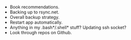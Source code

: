 *   Book recommendations.
*   Backing up to rsync.net.
*   Overall backup strategy.
*   Restart app automatically.
*   Anything in my .bash*/.shell* stuff?  Updating ssh socket?
*   Look through repos on Github.
